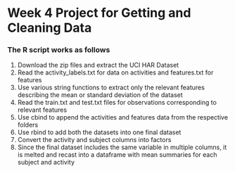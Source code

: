 # Week 4 Project for Getting and Cleaning Data
### The R script works as follows
1. Download the zip files and extract the UCI HAR Dataset
2. Read the activity_labels.txt for data on activities and features.txt for features
3. Use various string functions to extract only the relevant features describing the mean or standard deviation of the dataset
4. Read the train.txt and test.txt files for observations corresponding to relevant features
5. Use cbind to append the activities and features data from the respective folders
6. Use rbind to add both the datasets into one final dataset
7. Convert the activity and subject columns into factors
8. Since the final dataset includes the same variable in multiple columns, it is melted and recast into a dataframe with mean summaries for each subject and activity
